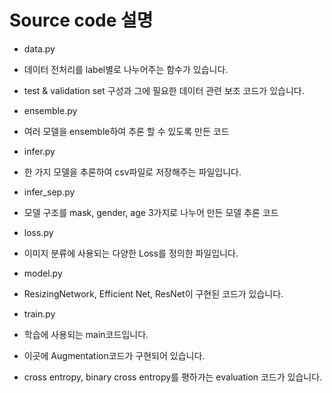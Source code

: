 # Source code 설명

- data.py
 - 데이터 전처리를 label별로 나누어주는 함수가 있습니다.
 - test & validation set 구성과 그에 필요한 데이터 관련 보조 코드가 있습니다.

- ensemble.py
 - 여러 모델을 ensemble하여 추론 할 수 있도록 만든 코드

- infer.py
 - 한 가지 모델을 추론하여 csv파일로 저장해주는 파일입니다.

- infer_sep.py
 - 모델 구조를 mask, gender, age 3가지로 나누어 만든 모델 추론 코드

- loss.py
 - 이미지 분류에 사용되는 다양한 Loss를 정의한 파일입니다.

- model.py
 - ResizingNetwork, Efficient Net, ResNet이 구현된 코드가 있습니다.

- train.py
 - 학습에 사용되는 main코드입니다.
 - 이곳에 Augmentation코드가 구현되어 있습니다.
 - cross entropy, binary cross entropy를 평하가는 evaluation 코드가 있습니다.